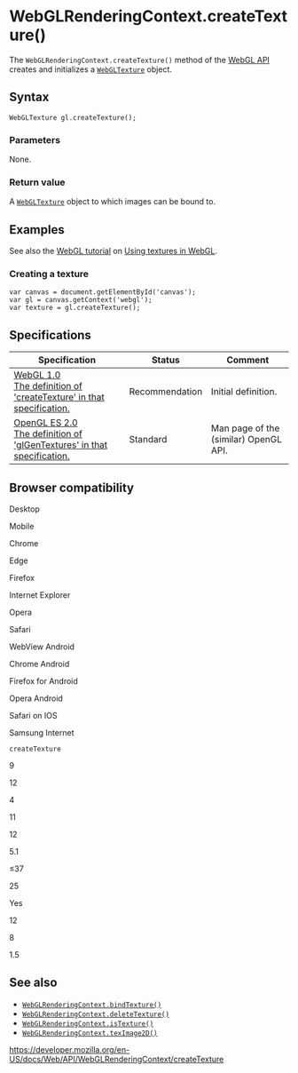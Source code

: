 WebGLRenderingContext.createTexture()
=====================================

The `WebGLRenderingContext.createTexture()` method of the [WebGL API](../webgl_api) creates and initializes a [`WebGLTexture`](../webgltexture) object.

Syntax
------

    WebGLTexture gl.createTexture();

### Parameters

None.

### Return value

A [`WebGLTexture`](../webgltexture) object to which images can be bound to.

Examples
--------

See also the [WebGL tutorial](../webgl_api/tutorial) on [Using textures in WebGL](../webgl_api/tutorial/using_textures_in_webgl).

### Creating a texture

    var canvas = document.getElementById('canvas');
    var gl = canvas.getContext('webgl');
    var texture = gl.createTexture();

Specifications
--------------

<table><thead><tr class="header"><th>Specification</th><th>Status</th><th>Comment</th></tr></thead><tbody><tr class="odd"><td><a href="https://www.khronos.org/registry/webgl/specs/latest/1.0/#5.14.8">WebGL 1.0<br />
<span class="small">The definition of 'createTexture' in that specification.</span></a></td><td><span class="spec-rec">Recommendation</span></td><td>Initial definition.</td></tr><tr class="even"><td><a href="https://www.khronos.org/opengles/sdk/docs/man/xhtml/glGenTextures.xml">OpenGL ES 2.0<br />
<span class="small">The definition of 'glGenTextures' in that specification.</span></a></td><td><span class="spec-standard">Standard</span></td><td>Man page of the (similar) OpenGL API.</td></tr></tbody></table>

Browser compatibility
---------------------

Desktop

Mobile

Chrome

Edge

Firefox

Internet Explorer

Opera

Safari

WebView Android

Chrome Android

Firefox for Android

Opera Android

Safari on IOS

Samsung Internet

`createTexture`

9

12

4

11

12

5.1

≤37

25

Yes

12

8

1.5

See also
--------

-   [`WebGLRenderingContext.bindTexture()`](bindtexture)
-   [`WebGLRenderingContext.deleteTexture()`](deletetexture)
-   [`WebGLRenderingContext.isTexture()`](istexture)
-   [`WebGLRenderingContext.texImage2D()`](teximage2d)

<a href="https://developer.mozilla.org/en-US/docs/Web/API/WebGLRenderingContext/createTexture" class="_attribution-link">https://developer.mozilla.org/en-US/docs/Web/API/WebGLRenderingContext/createTexture</a>
